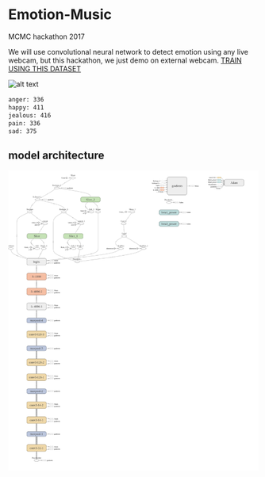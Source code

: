 # Emotion-Music
MCMC hackathon 2017

We will use convolutional neural network to detect emotion using any live webcam, but this hackathon, we just demo on external webcam. [TRAIN USING THIS DATASET](http://cswww.essex.ac.uk/mv/allfaces/faces96.html)

![alt text]('graph.png')
```text
anger: 336
happy: 411
jealous: 416
pain: 336
sad: 375
```

## model architecture
![alt text](model.png)
